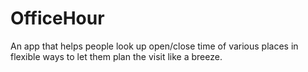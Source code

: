 OfficeHour
==========

An app that helps people look up open/close time of various places in flexible ways to let them plan the visit like a breeze. 
